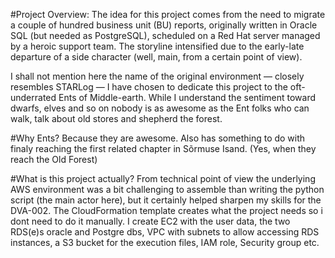 #Project Overview:
The idea for this project comes from the need to migrate a couple of hundred business unit (BU) reports, originally written in Oracle SQL (but needed as PostgreSQL),
scheduled on a Red Hat server managed by a heroic support team. The storyline intensified due to the early-late departure of a side character (well, main, from a certain point of view).

I shall not mention here the name of the original environment — closely resembles STARLog — I have chosen to dedicate this project to the oft-underrated Ents of Middle-earth. 
While I understand the sentiment toward dwarfs, elves and so on nobody is as awesome as the Ent folks who can walk, talk about old stores and shepherd the forest.

#Why Ents?
Because they are awesome. Also has something to do with finaly reaching the first related chapter in Sõrmuse Isand.  (Yes, when they reach the Old Forest)

#What is this project actually?
From technical point of view the underlying AWS environment was a bit challenging to assemble than writing the python script (the main actor here), 
but it certainly helped sharpen my skills for the DVA-002. The CloudFormation template creates what the project needs so i dont need to do it manually.
I create EC2 with the user data, the two RDS(e)s oracle and Postgre dbs, VPC with subnets to allow accessing RDS instances, a S3 bucket for the execution files, IAM role, Security group etc.
